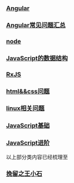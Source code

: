 ### [Angular](./angular/README.md)
### [Angular常见问题汇总](https://github.com/semlinker/angular-faq)
### [node](./node/README.md)
### [JavaScript的数据结构](./JavaScript的数据结构/README.md)
### [RxJS](./RxJS/README.md)
### [html&&css问题](./html&&css/README.md)
### [linux相关问题](./linux命令/README.md)
### [JavaScript基础](./JavaScript基础/README.md)
### [JavaScript进阶](./JavaScript进阶/README.md)

以上部分类内容已经梳理至 
### [挽留之王小石](http://blog.juphy.cn)
